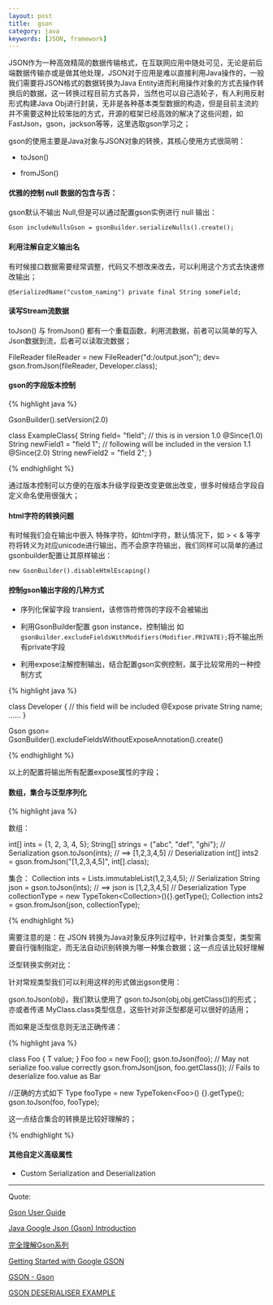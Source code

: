 ```yaml
---
layout: post
title:  gson
category: java
keywords: [JSON, framework]
---
```


JSON作为一种高效精简的数据传输格式，在互联网应用中随处可见，无论是前后端数据传输亦或是做其他处理，JSON对于应用是难以直接利用Java操作的，一般我们需要将JSON格式的数据转换为Java Entity进而利用操作对象的方式去操作转换后的数据，这一转换过程目前方式各异，当然也可以自己造轮子，有人利用反射形式构建Java Obj进行封装，无非是各种基本类型数据的构造，但是目前主流的并不需要这种比较笨拙的方式，开源的框架已经高效的解决了这些问题，如FastJson，gson，jackson等等，这里选取gson学习之；


gson的使用主要是Java对象与JSON对象的转换，其核心使用方式很简明：

*  toJson()  

*  fromJSon()


####  优雅的控制 null 数据的包含与否：

gson默认不输出 Null,但是可以通过配置gson实例进行 null 输出：

`Gson includeNullsGson = gsonBuilder.serializeNulls().create();`


####  利用注解自定义输出名

有时候接口数据需要经常调整，代码又不想改来改去，可以利用这个方式去快速修改输出；


`@SerializedName("custom_naming") private final String someField;`



####  读写Stream流数据   

 toJson() 与 fromJson() 都有一个重载函数，利用流数据，前者可以简单的写入Json数据到流，后者可以读取流数据；

 FileReader fileReader = new FileReader("d:/output.json");
  dev= gson.fromJson(fileReader, Developer.class);

####  gson的字段版本控制

{% highlight java %}

GsonBuilder().setVersion(2.0)

class ExampleClass{
  String field=  "field";
  // this is in version 1.0
  @Since(1.0) String newField1 = "field 1";
  // following will be included in the version 1.1
  @Since(2.0) String newField2 = "field 2";
}

{% endhighlight %}  

通过版本控制可以方便的在版本升级字段更改变更做出改变，很多时候结合字段自定义命名使用很强大；

####   html字符的转换问题

有时候我们会在输出中嵌入 特殊字符，如html字符，默认情况下，如 > < & 等字符将转义为对应unicode进行输出，而不会原字符输出，我们同样可以简单的通过 gsonbuilder配置让其原样输出：

`new GsonBuilder().disableHtmlEscaping()`


####  控制gson输出字段的几种方式

*  序列化保留字段 transient，该修饰符修饰的字段不会被输出        

*  利用GsonBuilder配置 gson instance，控制输出 如` gsonBuilder.excludeFieldsWithModifiers(Modifier.PRIVATE);`将不输出所有private字段         

*  利用expose注解控制输出，结合配置gson实例控制，属于比较常用的一种控制方式

{% highlight java %}

class Developer {
  // this field will be included
  @Expose
  private String name;
  ……
}

Gson gson= GsonBuilder().excludeFieldsWithoutExposeAnnotation().create()

{% endhighlight %}  

以上的配置将输出所有配置expose属性的字段；

####  数组，集合与泛型序列化

{% highlight java %}

数组：

int[] ints = {1, 2, 3, 4, 5};
String[] strings = {"abc", "def", "ghi"};
// Serialization
gson.toJson(ints);     // ==> [1,2,3,4,5]
// Deserialization
int[] ints2 = gson.fromJson("[1,2,3,4,5]", int[].class);


集合：
Collection<Integer> ints = Lists.immutableList(1,2,3,4,5);
// Serialization
String json = gson.toJson(ints);  // ==> json is [1,2,3,4,5]
// Deserialization
Type collectionType = new TypeToken<Collection<Integer>>(){}.getType();
Collection<Integer> ints2 = gson.fromJson(json, collectionType);

{% endhighlight %}  


需要注意的是：在 JSON 转换为Java对象反序列过程中，针对集合类型，类型需要自行强制指定，而无法自动识别转换为哪一种集合数据；这一点应该比较好理解


泛型转换实例对比：

针对常规类型我们可以利用这样的形式做出gson使用：

gson.toJson(obj)，我们默认使用了 gson.toJson(obj,obj.getClass())的形式；亦或者传递 MyClass.class类型信息，这些针对非泛型都是可以很好的适用；

而如果是泛型信息则无法正确传递：

{% highlight java %}

class Foo<T> {
  T value;
}
Foo<Bar> foo = new Foo<Bar>();
gson.toJson(foo); // May not serialize foo.value correctly
gson.fromJson(json, foo.getClass()); // Fails to deserialize foo.value as Bar

//正确的方式如下
Type fooType = new TypeToken<Foo<Bar>>() {}.getType();
gson.toJson(foo, fooType);

这一点结合集合的转换是比较好理解的；

{% endhighlight %}  


####  其他自定义高级属性

*  Custom Serialization and Deserialization


---

Quote:

[Gson User Guide](https://github.com/google/gson/blob/master/UserGuide.md)

[Java Google Json (Gson) Introduction](http://www.studytrails.com/java/json/java-google-json-introduction.jsp)

[完全理解Gson系列](http://www.importnew.com/16630.html)

[Getting Started with Google GSON](https://blog.ajduke.in/2013/07/28/getting-started-with-google-gson/)

[GSON - Gson](http://tutorials.jenkov.com/java-json/gson.html)

[GSON DESERIALISER EXAMPLE](http://www.javacreed.com/gson-deserialiser-example/)
